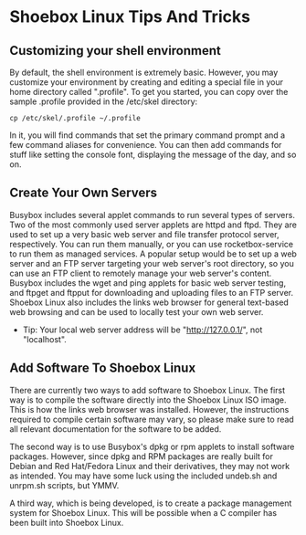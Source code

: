 # Shoebox Linux Tips And Tricks

## Customizing your shell environment
By default, the shell environment is extremely basic. However, you may customize your environment by creating and editing a special file in your home directory called ".profile". To get you started, you can copy over the sample .profile provided in the /etc/skel directory:
```
cp /etc/skel/.profile ~/.profile
```
In it, you will find commands that set the primary command prompt and a few command aliases for convenience. You can then add commands for stuff like setting the console font, displaying the message of the day, and so on.
## Create Your Own Servers
Busybox includes several applet commands to run several types of servers. Two of the most commonly used server applets are httpd and ftpd. They are used to set up a very basic web server and file transfer protocol server, respectively. You can run them manually, or you can use rocketbox-service to run them as managed services. A popular setup would be to set up a web server and an FTP server targeting your web server's root directory, so you can use an FTP client to remotely manage your web server's content. Busybox includes the wget and ping applets for basic web server testing, and ftpget and ftpput for downloading and uploading files to an FTP server. Shoebox Linux also includes the links web browser for general text-based web browsing and can be used to locally test your own web server.
* Tip: Your local web server address will be "http://127.0.0.1/", not "localhost".

## Add Software To Shoebox Linux

There are currently two ways to add software to Shoebox Linux. The first way is to compile the software directly into the Shoebox Linux ISO image. This is how the links web browser was installed. However, the instructions required to compile certain software may vary, so please make sure to read all relevant documentation for the software to be added.

The second way is to use Busybox's dpkg or rpm applets to install software packages. However, since dpkg and RPM packages are really built for Debian and Red Hat/Fedora Linux and their derivatives, they may not work as intended. You may have some luck using the included undeb.sh and unrpm.sh scripts, but YMMV.

A third way, which is being developed, is to create a package management system for Shoebox Linux. This will be possible when a C compiler has been built into Shoebox Linux.
